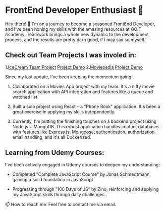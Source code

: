# FrontEnd Developer Enthusiast 🚀

Hey there! 👋 I'm on a journey to become a seasoned FrontEnd Developer, and I've been honing my skills with the amazing resources at GOIT Academy. Teamwork brings a whole new dynamic to the development process, and the results are pretty darn good, if I may say so myself.

## Check out Team Projects I was involed in:
1.[IceCream Team Project](https://github.com/pawelszopinski/icecream-team-goit)
  [Project Demo](https://marlenawojtczak.github.io/projekt-grupa-4/)
2.[Moviepedia](https://github.com/pawelszopinski/Project-07)
  [Project Demo](https://raffamieczkowski.github.io/Project-07/)

Since my last update, I've been keeping the momentum going:

1. Collaborated on a Movies App project with my team. It's a nifty movie search application with API integration and features like a queue and watched list.

2. Built a solo project using React – a "Phone Book" application. It's been a great exercise in applying my skills independently.

3. Currently, I'm putting the finishing touches on a backend project using Node.js + MongoDB. This robust application handles contact databases with features like Express.js, Mongoose, authentication, authorization, email handling, and it's all Dockerized.

## Learning from Udemy Courses:
I've been actively engaged in Udemy courses to deepen my understanding:

- Completed "Complete JavaScript Course" by Jonas Schmedtmann, gaining a solid foundation in JavaScript.

- Progressing through "100 Days of JS" by Zino, reinforcing and applying my JavaScript skills through daily challenges.


 📫 How to reach me: Feel free to contact me via email.
